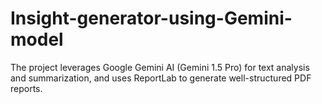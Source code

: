 # Insight-generator-using-Gemini-model
The project leverages Google Gemini AI (Gemini 1.5 Pro) for text analysis and summarization, and uses ReportLab to generate well-structured PDF reports.
